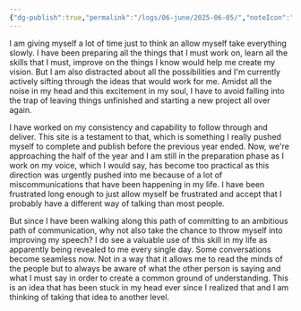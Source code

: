 ```yaml
---
{"dg-publish":true,"permalink":"/logs/06-june/2025-06-05/","noteIcon":"","created":"2025-06-05"}
---
```


I am giving myself a lot of time just to think an allow myself take everything slowly. I have been preparing all the things that I must work on, learn all the skills that I must, improve on the things I know would help me create my vision. But I am also distracted about all the possibilities and I'm currently actively sifting through the ideas that would work for me. Amidst all the noise in my head and this excitement in my soul, I have to avoid falling into the trap of leaving things unfinished and starting a new project all over again.

I have worked on my consistency and capability to follow through and deliver. This site is a testament to that, which is something I really pushed myself to complete and publish before the previous year ended. Now, we're approaching the half of the year and I am still in the preparation phase as I work on my voice, which I would say, has become too practical as this direction was urgently pushed into me because of a lot of miscommunications that have been happening in my life. I have been frustrated long enough to just allow myself be frustrated and accept that I probably have a different way of talking than most people. 

But since I have been walking along this path of committing to an ambitious path of communication, why not also take the chance to throw myself into improving my speech? I do see a valuable use of this skill in my life as apparently being revealed to me every single day. Some conversations become seamless now. Not in a way that it allows me to read the minds of the people but to always be aware of what the other person is saying and what I must say in order to create a common ground of understanding. This is an idea that has been stuck in my head ever since I realized that and I am thinking of taking that idea to another level.